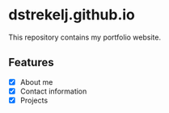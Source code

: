 # dstrekelj.github.io

This repository contains my portfolio website.

## Features

- [x] About me
- [x] Contact information
- [x] Projects
